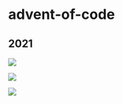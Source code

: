 # advent-of-code

## 2021

![](https://img.shields.io/badge/day%20📅-22-blue)	

![](https://img.shields.io/badge/stars%20⭐-34-yellow)	

![](https://img.shields.io/badge/days%20completed-17-red)
